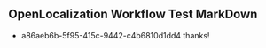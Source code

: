 ## OpenLocalization Workflow Test MarkDown
* a86aeb6b-5f95-415c-9442-c4b6810d1dd4 thanks!

<!--HONumber=Aug16_HO5-->


